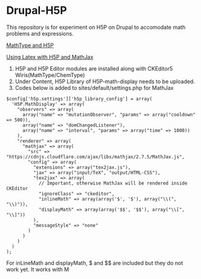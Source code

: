 # Drupal-H5P
This repository is for experiment on H5P on Drupal to accomodate math problems and expressions.

[MathType and H5P](https://help.h5p.com/hc/en-us/articles/7541975419165-MathType-and-H5P)

[Using Latex with H5P and MathJax](https://h5p.org/mathematical-expressions)

1. H5P and H5P Editor modules are installed along with CKEditor5 Wiris(MathType/ChemType)
2. Under Content, H5P Library of H5P-math-display needs to be uploaded.
3. Codes below is added to sites/default/settings.php for MathJax
```
$config['h5p.settings']['h5p_library_config'] = array(
  'H5P.MathDisplay' => array(
    "observers" => array(
      array("name" => "mutationObserver", "params" => array("cooldown" => 500)),
      array("name" => "domChangedListener"),
      array("name" => "interval", "params" => array("time" => 1000))
    ),
    "renderer" => array(
      "mathjax" => array(
        "src" => "https://cdnjs.cloudflare.com/ajax/libs/mathjax/2.7.5/MathJax.js",
        "config" => array(
          "extensions" => array("tex2jax.js"),
          "jax" => array("input/TeX", "output/HTML-CSS"),
          "tex2jax" => array(
            // Important, otherwise MathJax will be rendered inside CKEditor
            "ignoreClass" => "ckeditor",
            "inlineMath" => array(array('$', '$'), array("\\(", "\\)")),
            "displayMath" => array(array('$$', '$$'), array("\\[", "\\]"))
          ),
          "messageStyle" => "none"
        )
      )
    )
  )
);
```

For inLineMath and displayMath, $ and $$ are included but they do not work yet. It works with M

